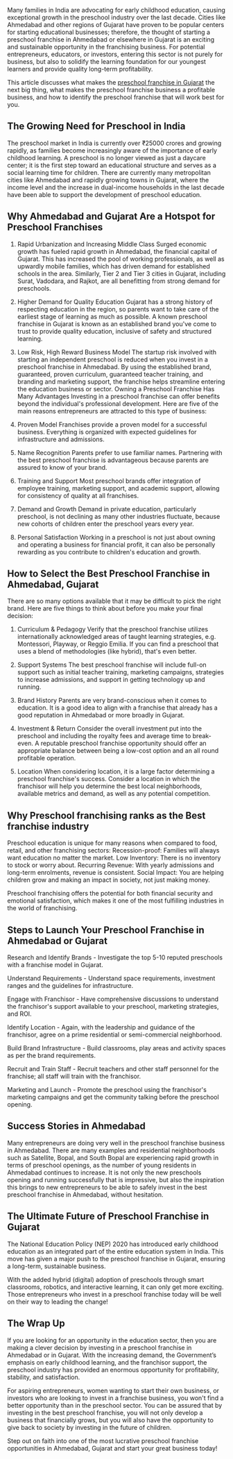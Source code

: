 Many families in India are advocating for early childhood education, causing exceptional growth in the preschool industry over the last decade. Cities like Ahmedabad and other regions of Gujarat have proven to be popular centers for starting educational businesses; therefore, the thought of starting a preschool franchise in Ahmedabad or elsewhere in Gujarat is an exciting and sustainable opportunity in the franchising business. For potential entrepreneurs, educators, or investors, entering this sector is not purely for business, but also to solidify the learning foundation for our youngest learners and provide quality long-term profitability. 

This article discusses what makes the [preschool franchise in Gujarat](https://www.nurturelandpreschool.com/franchise/) the next big thing, what makes the preschool franchise business a profitable business, and how to identify the preschool franchise that will work best for you. 

<h2>The Growing Need for Preschool in India</h2>
The preschool market in India is currently over ₹25000 crores and growing rapidly, as families become increasingly aware of the importance of early childhood learning. A preschool is no longer viewed as just a daycare center; it is the first step toward an educational structure and serves as a social learning time for children. There are currently many metropolitan cities like Ahmedabad and rapidly growing towns in Gujarat, where the income level and the increase in dual-income households in the last decade have been able to support the development of preschool education.

<h2>Why Ahmedabad and Gujarat Are a Hotspot for Preschool Franchises</h2>

1. Rapid Urbanization and Increasing Middle Class
Surged economic growth has fueled rapid growth in Ahmedabad, the financial capital of Gujarat. This has increased the pool of working professionals, as well as upwardly mobile families, which has driven demand for established schools in the area. Similarly, Tier 2 and Tier 3 cities in Gujarat, including Surat, Vadodara, and Rajkot, are all benefitting from strong demand for preschools.

2. Higher Demand for Quality Education
Gujarat has a strong history of respecting education in the region, so parents want to take care of the earliest stage of learning as much as possible. A known preschool franchise in Gujarat is known as an established brand you've come to trust to provide quality education, inclusive of safety and structured learning.

3. Low Risk, High Reward Business Model
The startup risk involved with starting an independent preschool is reduced when you invest in a preschool franchise in Ahmedabad. By using the established brand, guaranteed, proven curriculum, guaranteed teacher training, and branding and marketing support, the franchise helps streamline entering the education business or sector.
Owning a Preschool Franchise Has Many Advantages
Investing in a preschool franchise can offer benefits beyond the individual's professional development. Here are five of the main reasons entrepreneurs are attracted to this type of business:
1. Proven Model
Franchises provide a proven model for a successful business. Everything is organized with expected guidelines for infrastructure and admissions.

2. Name Recognition
Parents prefer to use familiar names. Partnering with the best preschool franchise is advantageous because parents are assured to know of your brand.

3. Training and Support
Most preschool brands offer integration of employee training, marketing support, and academic support, allowing for consistency of quality at all franchises.

4. Demand and Growth
Demand in private education, particularly preschool, is not declining as many other industries fluctuate, because new cohorts of children enter the preschool years every year.

5. Personal Satisfaction
Working in a preschool is not just about owning and operating a business for financial profit, it can also be personally rewarding as you contribute to children's education and growth.

<h2>How to Select the Best Preschool Franchise in Ahmedabad, Gujarat</h2>

There are so many options available that it may be difficult to pick the right brand. Here are five things to think about before you make your final decision:
1. Curriculum & Pedagogy
Verify that the preschool franchise utilizes internationally acknowledged areas of taught learning strategies, e.g. Montessori, Playway, or Reggio Emilia. If you can find a preschool that uses a blend of methodologies (like hybrid), that's even better.

2. Support Systems
The best preschool franchise will include full-on support such as initial teacher training, marketing campaigns, strategies to increase admissions, and support in getting technology up and running. 

3. Brand History
Parents are very brand-conscious when it comes to education. It is a good idea to align with a franchise that already has a good reputation in Ahmedabad or more broadly in Gujarat.

4. Investment & Return
Consider the overall investment put into the preschool and including the royalty fees and average time to break-even. A reputable preschool franchise opportunity should offer an appropriate balance between being a low-cost option and an all round profitable operation.

5. Location
When considering location, it is a large factor determining a preschool franchise's success. Consider a location in which the franchisor will help you determine the best local neighborhoods, available metrics and demand, as well as any potential competition.

<h2>Why Preschool franchising ranks as the Best franchise industry</h2>

Preschool education is unique for many reasons when compared to food, retail, and other franchising sectors:
Recession-proof: Families will always want education no matter the market.
Low Inventory: There is no inventory to stock or worry about.
Recurring Revenue: With yearly admissions and long-term enrolments, revenue is consistent.
Social Impact: You are helping children grow and making an impact in society, not just making money. 

Preschool franchising offers the potential for both financial security and emotional satisfaction, which makes it one of the most fulfilling industries in the world of franchising.
<h2>Steps to Launch Your Preschool Franchise in Ahmedabad or Gujarat</h2> 

Research and Identify Brands - Investigate the top 5-10 reputed preschools with a franchise model in Gujarat.
 
Understand Requirements - Understand space requirements, investment ranges and the guidelines for infrastructure. 
 
Engage with Franchisor - Have comprehensive discussions to understand the franchisor's support available to your preschool, marketing strategies, and ROI.
 
Identify Location - Again, with the leadership and guidance of the franchisor, agree on a prime residential or semi-commercial neighborhood. 
 
Build Brand Infrastructure - Build classrooms, play areas and activity spaces as per the brand requirements. 
 
Recruit and Train Staff - Recruit teachers and other staff personnel for the franchise; all staff will train with the franchisor. 
 
Marketing and Launch - Promote the preschool using the franchisor's marketing campaigns and get the community talking before the preschool opening. 
 
<h2>Success Stories in Ahmedabad</h2> 

Many entrepreneurs are doing very well in the preschool franchise business in Ahmedabad. There are many examples and residential neighborhoods such as Satellite, Bopal, and South Bopal are experiencing rapid growth in terms of preschool openings, as the number of young residents in Ahmedabad continues to increase. It is not only the new preschools opening and running successfully that is impressive, but also the inspiration this brings to new entrepreneurs to be able to safely invest in the best preschool franchise in Ahmedabad, without hesitation.
 
<h2>The Ultimate Future of Preschool Franchise in Gujarat</h2>

The National Education Policy (NEP) 2020 has introduced early childhood education as an integrated part of the entire education system in India. This move has given a major push to the preschool franchise in Gujarat, ensuring a long-term, sustainable business.

With the added hybrid (digital) adoption of preschools through smart classrooms, robotics, and interactive learning, it can only get more exciting. Those entrepreneurs who invest in a preschool franchise today will be well on their way to leading the change!
<h2>The Wrap Up</h2>

If you are looking for an opportunity in the education sector, then you are making a clever decision by investing in a preschool franchise in Ahmedabad or in Gujarat. With the increasing demand, the Government’s emphasis on early childhood learning, and the franchisor support, the preschool industry has provided an enormous opportunity for profitability, stability, and satisfaction.

For aspiring entrepreneurs, women wanting to start their own business, or investors who are looking to invest in a franchise business, you won't find a better opportunity than in the preschool sector. You can be assured that by investing in the best preschool franchise, you will not only develop a business that financially grows, but you will also have the opportunity to give back to society by investing in the future of children.

Step out on faith into one of the most lucrative preschool franchise opportunities in Ahmedabad, Gujarat and start your great business today!
